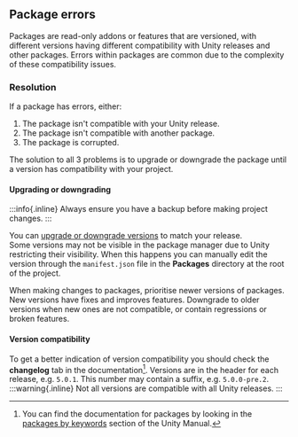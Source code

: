 ## Package errors

Packages are read-only addons or features that are versioned, with different versions having different compatibility with Unity releases and other packages. Errors within packages are common due to the complexity of these compatibility issues.

### Resolution
If a package has errors, either:
1. The package isn't compatible with your Unity release.
2. The package isn't compatible with another package.
3. The package is corrupted.

The solution to all 3 problems is to upgrade or downgrade the package until a version has compatibility with your project.

#### Upgrading or downgrading
:::info{.inline}
Always ensure you have a backup before making project changes.
:::

You can [upgrade or downgrade versions](https://docs.unity3d.com/Manual/upm-ui-update.html) to match your release.  
Some versions may not be visible in the package manager due to Unity restricting their visibility. When this happens you can manually edit the version through the `manifest.json` file in the **Packages** directory at the root of the project.  

When making changes to packages, prioritise newer versions of packages. New versions have fixes and improves features. Downgrade to older versions when new ones are not compatible, or contain regressions or broken features.

#### Version compatibility
To get a better indication of version compatibility you should check the **changelog** tab in the documentation[^1]. Versions are in the header for each release, e.g. `5.0.1`. This number may contain a suffix, e.g. `5.0.0-pre.2`.  
:::warning{.inline}
Not all versions are compatible with all Unity releases.
:::

[^1]: You can find the documentation for packages by looking in the [packages by keywords](https://docs.unity3d.com/Manual/pack-keys.html) section of the Unity Manual.